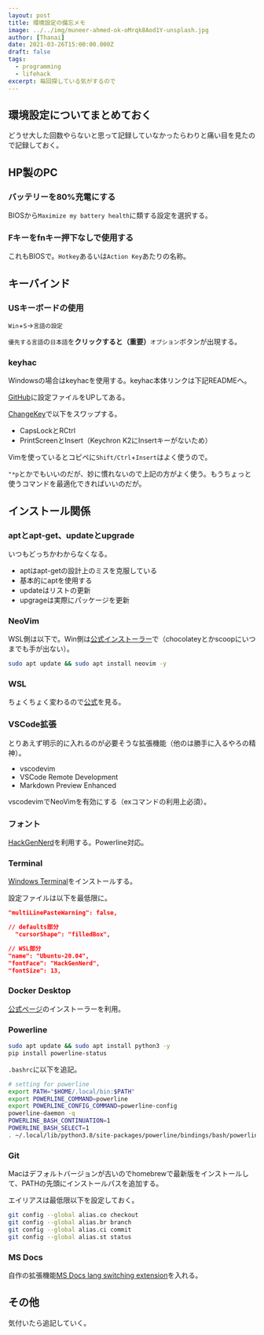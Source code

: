```yaml
---
layout: post
title: 環境設定の備忘メモ
image: ../../img/muneer-ahmed-ok-oMrqk8Aod1Y-unsplash.jpg
author: [Thanai]
date: 2021-03-26T15:00:00.000Z
draft: false
tags:
  - programming
  - lifehack
excerpt: 毎回探している気がするので
---
```


## 環境設定についてまとめておく

どうせ大した回数やらないと思って記録していなかったらわりと痛い目を見たので記録しておく。

## HP製のPC

### バッテリーを80%充電にする

BIOSから`Maximize my battery health`に類する設定を選択する。

### Fキーをfnキー押下なしで使用する

これもBIOSで。`Hotkey`あるいは`Action Key`あたりの名称。

## キーバインド

### USキーボードの使用

`Win`+`S`→`言語の設定`

`優先する言語`の`日本語`を**クリックすると（重要）**`オプション`ボタンが出現する。

### keyhac

Windowsの場合はkeyhacを使用する。keyhac本体リンクは下記READMEへ。

[GitHub](https://github.com/thanaism/fakeymacs)に設定ファイルをUPしてある。

[ChangeKey](https://forest.watch.impress.co.jp/library/software/changekey/)で以下をスワップする。

- CapsLockとRCtrl
- PrintScreenとInsert（Keychron K2にInsertキーがないため）

Vimを使っているとコピペに`Shift/Ctrl`+`Insert`はよく使うので。

`"*p`とかでもいいのだが、妙に慣れないので上記の方がよく使う。もうちょっと使うコマンドを最適化できればいいのだが。

## インストール関係

### aptとapt-get、updateとupgrade

いつもどっちかわからなくなる。

- aptはapt-getの設計上のミスを克服している
- 基本的にaptを使用する
- updateはリストの更新
- upgrageは実際にパッケージを更新

### NeoVim

WSL側は以下で。Win側は[公式インストーラー](https://neovim.io/)で（chocolateyとかscoopにいつまでも手が出ない）。

```bash
sudo apt update && sudo apt install neovim -y
```

### WSL

ちょくちょく変わるので[公式](https://docs.microsoft.com/ja-jp/windows/wsl/install-win10)を見る。

### VSCode拡張

とりあえず明示的に入れるのが必要そうな拡張機能（他のは勝手に入るやろの精神）。

- vscodevim
- VSCode Remote Development
- Markdown Preview Enhanced

vscodevimでNeoVimを有効にする（exコマンドの利用上必須）。

### フォント

[HackGenNerd](https://github.com/yuru7/HackGen)を利用する。Powerline対応。

### Terminal

[Windows Terminal](https://docs.microsoft.com/ja-jp/windows/terminal/get-started)をインストールする。

設定ファイルは以下を最低限に。

```json
"multiLinePasteWarning": false,

// defaults部分
  "cursorShape": "filledBox",

// WSL部分
"name": "Ubuntu-20.04",
"fontFace": "HackGenNerd",
"fontSize": 13,
```

### Docker Desktop

[公式ページ](https://docs.docker.jp/docker-for-windows/install.html)のインストーラーを利用。

### Powerline

```bash
sudo apt update && sudo apt install python3 -y
pip install powerline-status
```

`.bashrc`に以下を追記。

```bash
# setting for powerline
export PATH="$HOME/.local/bin:$PATH"
export POWERLINE_COMMAND=powerline
export POWERLINE_CONFIG_COMMAND=powerline-config
powerline-daemon -q
POWERLINE_BASH_CONTINUATION=1
POWERLINE_BASH_SELECT=1
. ~/.local/lib/python3.8/site-packages/powerline/bindings/bash/powerline.sh
```

### Git

Macはデフォルトバージョンが古いのでhomebrewで最新版をインストールして、PATHの先頭にインストールパスを追加する。

エイリアスは最低限以下を設定しておく。

```bash
git config --global alias.co checkout
git config --global alias.br branch
git config --global alias.ci commit
git config --global alias.st status
```

### MS Docs

自作の拡張機能[MS Docs lang switching extension](https://chrome.google.com/webstore/detail/ms-docs-lang-switching-ex/cnjicflfhpockfnlaapkbclbnfaocpdb?hl=ja&authuser=1)を入れる。

## その他

気付いたら追記していく。
